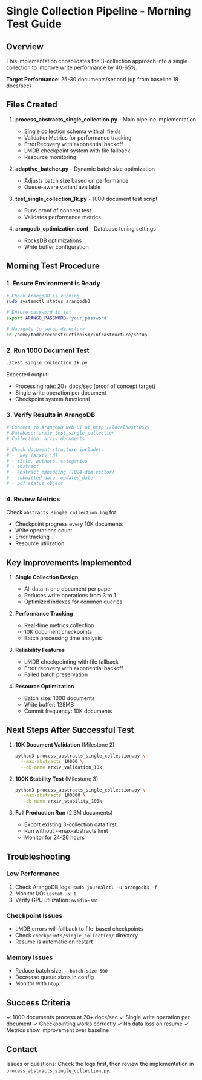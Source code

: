 # Single Collection Pipeline - Morning Test Guide

## Overview
This implementation consolidates the 3-collection approach into a single collection to improve write performance by 40-65%.

**Target Performance**: 25-30 documents/second (up from baseline 18 docs/sec)

## Files Created

1. **process_abstracts_single_collection.py** - Main pipeline implementation
   - Single collection schema with all fields
   - ValidationMetrics for performance tracking
   - ErrorRecovery with exponential backoff
   - LMDB checkpoint system with file fallback
   - Resource monitoring

2. **adaptive_batcher.py** - Dynamic batch size optimization
   - Adjusts batch size based on performance
   - Queue-aware variant available

3. **test_single_collection_1k.py** - 1000 document test script
   - Runs proof of concept test
   - Validates performance metrics

4. **arangodb_optimization.conf** - Database tuning settings
   - RocksDB optimizations
   - Write buffer configuration

## Morning Test Procedure

### 1. Ensure Environment is Ready
```bash
# Check ArangoDB is running
sudo systemctl status arangodb3

# Ensure password is set
export ARANGO_PASSWORD='your_password'

# Navigate to setup directory
cd /home/todd/reconstructionism/infrastructure/setup
```

### 2. Run 1000 Document Test
```bash
./test_single_collection_1k.py
```

Expected output:
- Processing rate: 20+ docs/sec (proof of concept target)
- Single write operation per document
- Checkpoint system functional

### 3. Verify Results in ArangoDB
```bash
# Connect to ArangoDB web UI at http://localhost:8529
# Database: arxiv_test_single_collection
# Collection: arxiv_documents

# Check document structure includes:
# - _key (arxiv_id)
# - title, authors, categories
# - abstract
# - abstract_embedding (1024-dim vector)
# - submitted_date, updated_date
# - pdf_status object
```

### 4. Review Metrics
Check `abstracts_single_collection.log` for:
- Checkpoint progress every 10K documents
- Write operations count
- Error tracking
- Resource utilization

## Key Improvements Implemented

1. **Single Collection Design**
   - All data in one document per paper
   - Reduces write operations from 3 to 1
   - Optimized indexes for common queries

2. **Performance Tracking**
   - Real-time metrics collection
   - 10K document checkpoints
   - Batch processing time analysis

3. **Reliability Features**
   - LMDB checkpointing with file fallback
   - Error recovery with exponential backoff
   - Failed batch preservation

4. **Resource Optimization**
   - Batch size: 1000 documents
   - Write buffer: 128MB
   - Commit frequency: 10K documents

## Next Steps After Successful Test

1. **10K Document Validation** (Milestone 2)
   ```bash
   python3 process_abstracts_single_collection.py \
     --max-abstracts 10000 \
     --db-name arxiv_validation_10k
   ```

2. **100K Stability Test** (Milestone 3)
   ```bash
   python3 process_abstracts_single_collection.py \
     --max-abstracts 100000 \
     --db-name arxiv_stability_100k
   ```

3. **Full Production Run** (2.3M documents)
   - Export existing 3-collection data first
   - Run without --max-abstracts limit
   - Monitor for 24-26 hours

## Troubleshooting

### Low Performance
1. Check ArangoDB logs: `sudo journalctl -u arangodb3 -f`
2. Monitor I/O: `iostat -x 1`
3. Verify GPU utilization: `nvidia-smi`

### Checkpoint Issues
- LMDB errors will fallback to file-based checkpoints
- Check `checkpoints/single_collection/` directory
- Resume is automatic on restart

### Memory Issues
- Reduce batch size: `--batch-size 500`
- Decrease queue sizes in config
- Monitor with `htop`

## Success Criteria

✓ 1000 documents process at 20+ docs/sec
✓ Single write operation per document
✓ Checkpointing works correctly
✓ No data loss on resume
✓ Metrics show improvement over baseline

## Contact

Issues or questions: Check the logs first, then review the implementation in `process_abstracts_single_collection.py`.